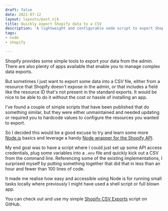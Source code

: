 ```yaml
---
draft: false
date: 2021-07-12
layout: layouts/post.njk
title: Quickly export Shopify data to a CSV
description: 'A lightweight and configurable node script to export Shopify data. '
tags:
- node
- shopify

---
```

Shopify provides some simple tools to export your data from the admin. There are also plenty of apps available that enable you to manage complex data exports.

But sometimes I just want to export some data into a CSV file, either from a resource that Shopify doesn't expose in the admin, or that includes a field like the resource ID that's not present in the standard exports. It would be nice to be able to do it without the cost or hassle of installing an app.

I've found a couple of simple scripts that have been published that do something similar, but they were either unmaintained and needed updating or required you to hardcode values to configure the resources you wanted to export.

So I decided this would be a good excuse to try and learn some more [Node.js](https://nodejs.org/) basics and leverage a handy [Node wrapper for the Shopify API](https://www.npmjs.com/package/shopify-api-node).

My end goal was to have a script where I could just set up some API access credentials, plug some variables into a `.env` file and quickly kick out a CSV from the command line. Referencing some of the existing implementations, I surprised myself by putting something together that did that in less than an hour and fewer than 100 lines of code.

It made me realise how easy and accessible using Node is for running small tasks locally where previously I might have used a shell script or full blown app.

You can check out and use my simple [Shopify CSV Exports](https://github.com/mikenewbuild/shopify-csv-export) script on GitHub.
